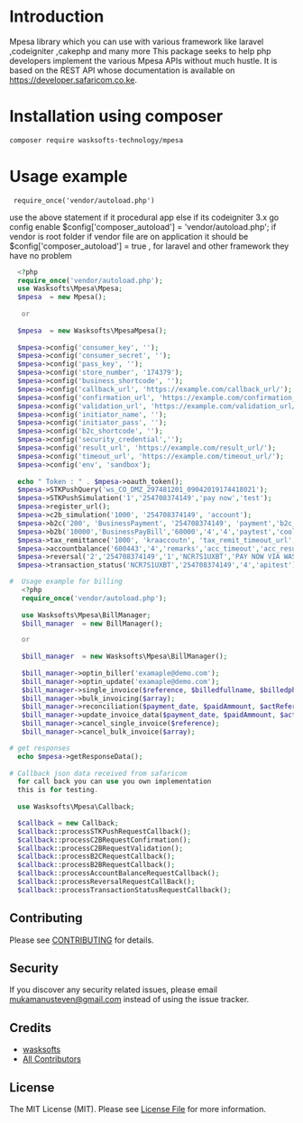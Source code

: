 # Introduction
Mpesa library which you can use with various framework like laravel ,codeigniter ,cakephp and many more
This package seeks to help php developers implement the various Mpesa APIs without much hustle. It is based on the REST API whose documentation is available on https://developer.safaricom.co.ke.

#  Installation using composer
``` bash
composer require wasksofts-technology/mpesa
```

#  Usage example

     require_once('vendor/autoload.php')
  use the above statement if it procedural app else if its codeigniter 3.x go config enable $config['composer_autoload'] = 'vendor/autoload.php'; 
  if vendor is root folder if vendor file are on application it should be $config['composer_autoload'] = true ,
  for laravel and other framework they have no problem
  
  ```php
    <?php
    require_once('vendor/autoload.php');
    use Wasksofts\Mpesa\Mpesa;
    $mpesa  = new Mpesa();
    
     or
     
    $mpesa  = new Wasksofts\MpesaMpesa();
    
    $mpesa->config('consumer_key', '');
    $mpesa->config('consumer_secret', '');
    $mpesa->config('pass_key', '');
    $mpesa->config('store_number', '174379');
    $mpesa->config('business_shortcode', '');
    $mpesa->config('callback_url', 'https://example.com/callback_url/');
    $mpesa->config('confirmation_url', 'https://example.com/confirmation_url/');
    $mpesa->config('validation_url', 'https://example.com/validation_url/');
    $mpesa->config('initiator_name', '');
    $mpesa->config('initiator_pass', '');
    $mpesa->config('b2c_shortcode', '');
    $mpesa->config('security_credential','');
    $mpesa->config('result_url', 'https://example.com/result_url/'); 
    $mpesa->config('timeout_url', 'https://example.com/timeout_url/');
    $mpesa->config('env', 'sandbox');
    
    echo " Token : " . $mpesa->oauth_token();
    $mpesa->STKPushQuery('ws_CO_DMZ_297481201_09042019174418021');
    $mpesa->STKPushSimulation('1','254708374149','pay now','test');
    $mpesa->register_url(); 
    $mpesa->c2b_simulation('1000', '254708374149', 'account');
    $mpesa->b2c('200', 'BusinessPayment', '254708374149', 'payment','b2c_timeout','b2c_result'); // last two parameter define callback https://example.com/result_url.php/b2c_timeout/ or https://example.com/result_url/b2c_result/
    $mpesa->b2b('10000','BusinessPayBill','60000','4','4','paytest','cool','b2b_timeout','b2b_result');
    $mpesa->tax_remittance('1000', 'kraaccoutn', 'tax_remit_timeout_url','tax_remit_result_url');
    $mpesa->accountbalance('600443','4','remarks','acc_timeout','acc_result');
    $mpesa->reversal('2','254708374149','1','NCR7S1UXBT','PAY NOW VIA WASKSOFT');
    $mpesa->transaction_status('NCR7S1UXBT','254708374149','4','apitest');

#  Usage example for billing
     <?php
     require_once('vendor/autoload.php');
     
     use Wasksofts\Mpesa\BillManager;
     $bill_manager  = new BillManager(); 

     or
     
     $bill_manager  = new Wasksofts\Mpesa\BillManager(); 
     
     $bill_manager->optin_biller('examaple@demo.com');
     $bill_manager->optin_update('examaple@demo.com');
     $bill_manager->single_invoice($reference, $billedfullname, $billedphoneNumber, $billedperiod, $invoiceName, $dueDate,            $accountRef, $amount);
     $bill_manager->bulk_invoicing($array);
     $bill_manager->reconciliation($payment_date, $paidAmmount, $actReference, $transactionId, $phoneNumber, $fullName,               $invoiceName, $reference);
     $bill_manager->update_invoice_data($payment_date, $paidAmmount, $actReference, $transactionId, $phoneNumber, $fullName,          $invoiceName, $reference);
     $bill_manager->cancel_single_invoice($reference);
     $bill_manager->cancel_bulk_invoice($array);

 # get responses
    echo $mpesa->getResponseData();
    
# Callback json data received from safaricom
    for call back you can use you own implementation 
    this is for testing.
    
    use Wasksofts\Mpesa\Callback;

    $callback = new Callback;
    $callback::processSTKPushRequestCallback();
    $callback::processC2BRequestConfirmation();
    $callback::processC2BRequestValidation();
    $callback::processB2CRequestCallback();
    $callback::processB2BRequestCallback();
    $callback::processAccountBalanceRequestCallback();
    $callback::processReversalRequestCallBack();
    $callback::processTransactionStatusRequestCallback();
```
    
  ## Contributing

Please see [CONTRIBUTING](CONTRIBUTING.md) for details.

## Security

If you discover any security related issues, please email mukamanusteven@gmail.com instead of using the issue tracker.

## Credits

- [wasksofts](https://github.com/wasksofts)
- [All Contributors](../../contributors)

## License

The MIT License (MIT). Please see [License File](LICENSE.md) for more information.

